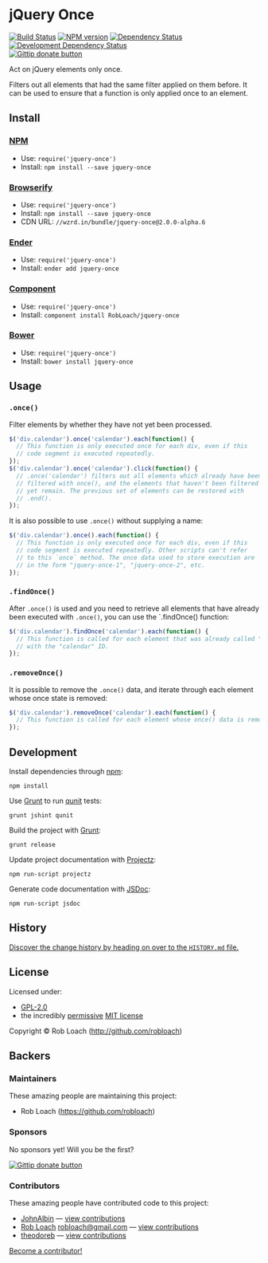 
<!-- TITLE/ -->

# jQuery Once

<!-- /TITLE -->


<!-- BADGES/ -->

[![Build Status](http://img.shields.io/travis-ci/RobLoach/jquery-once.png?branch=master)](http://travis-ci.org/RobLoach/jquery-once "Check this project's build status on TravisCI")
[![NPM version](http://badge.fury.io/js/jquery-once.png)](https://npmjs.org/package/jquery-once "View this project on NPM")
[![Dependency Status](https://david-dm.org/RobLoach/jquery-once.png?theme=shields.io)](https://david-dm.org/RobLoach/jquery-once)
[![Development Dependency Status](https://david-dm.org/RobLoach/jquery-once/dev-status.png?theme=shields.io)](https://david-dm.org/RobLoach/jquery-once#info=devDependencies)<br/>
[![Gittip donate button](http://img.shields.io/gittip/robloach.png)](https://www.gittip.com/robloach/ "Donate weekly to this project using Gittip")

<!-- /BADGES -->


<!-- DESCRIPTION/ -->

Act on jQuery elements only once.

<!-- /DESCRIPTION -->


Filters out all elements that had the same filter applied on them before. It can
be used to ensure that a function is only applied once to an element.


<!-- INSTALL/ -->

## Install

### [NPM](http://npmjs.org/)
- Use: `require('jquery-once')`
- Install: `npm install --save jquery-once`

### [Browserify](http://browserify.org/)
- Use: `require('jquery-once')`
- Install: `npm install --save jquery-once`
- CDN URL: `//wzrd.in/bundle/jquery-once@2.0.0-alpha.6`

### [Ender](http://ender.jit.su/)
- Use: `require('jquery-once')`
- Install: `ender add jquery-once`

### [Component](http://github.com/component/component)
- Use: `require('jquery-once')`
- Install: `component install RobLoach/jquery-once`

### [Bower](http://bower.io/)
- Use: `require('jquery-once')`
- Install: `bower install jquery-once`

<!-- /INSTALL -->


## Usage

### `.once()`

Filter elements by whether they have not yet been processed.

``` javascript
$('div.calendar').once('calendar').each(function() {
  // This function is only executed once for each div, even if this
  // code segment is executed repeatedly.
});
$('div.calendar').once('calendar').click(function() {
  // .once('calendar') filters out all elements which already have been
  // filtered with once(), and the elements that haven't been filtered
  // yet remain. The previous set of elements can be restored with
  // .end().
});
```

It is also possible to use `.once()` without supplying a name:

``` javascript
$('div.calendar').once().each(function() {
  // This function is only executed once for each div, even if this
  // code segment is executed repeatedly. Other scripts can't refer
  // to this `once` method. The once data used to store execution are
  // in the form "jquery-once-1", "jquery-once-2", etc.
});
```

### `.findOnce()`

After `.once()` is used and you need to retrieve all elements that have already
been executed with `.once()`, you can use the `.findOnce() function:

``` javascript
$('div.calendar').findOnce('calendar').each(function() {
  // This function is called for each element that was already called "once"
  // with the "calendar" ID.
});
```

### `.removeOnce()`

It is possible to remove the `.once()` data, and iterate through each element
whose once state is removed:

``` javascript
$('div.calendar').removeOnce('calendar').each(function() {
  // This function is called for each element whose once() data is removed.
});
```


## Development

Install dependencies through [npm](http://npmjs.org):

    npm install

Use [Grunt](http://gruntjs.com) to run [qunit](http://qunitjs.com) tests:

    grunt jshint qunit

Build the project with [Grunt](http://gruntjs.com):

    grunt release

Update project documentation with [Projectz](https://github.com/bevry/projectz):

    npm run-script projectz

Generate code documentation with [JSDoc](http://usejsdoc.org):

    npm run-script jsdoc


<!-- HISTORY/ -->

## History
[Discover the change history by heading on over to the `HISTORY.md` file.](https://github.com/RobLoach/jquery-once/blob/master/HISTORY.md#files)

<!-- /HISTORY -->


<!-- LICENSE/ -->

## License

Licensed under:

- [GPL-2.0](http://opensource.org/licenses/gpl-2.0.php)
- the incredibly [permissive](http://en.wikipedia.org/wiki/Permissive_free_software_licence) [MIT license](http://opensource.org/licenses/MIT)

Copyright &copy; Rob Loach (http://github.com/robloach)

<!-- /LICENSE -->


<!-- BACKERS/ -->

## Backers

### Maintainers

These amazing people are maintaining this project:

- Rob Loach (https://github.com/robloach)

### Sponsors

No sponsors yet! Will you be the first?

[![Gittip donate button](http://img.shields.io/gittip/robloach.png)](https://www.gittip.com/robloach/ "Donate weekly to this project using Gittip")

### Contributors

These amazing people have contributed code to this project:

- [JohnAlbin](https://github.com/JohnAlbin) — [view contributions](https://github.com/RobLoach/jquery-once/commits?author=JohnAlbin)
- [Rob Loach](https://github.com/RobLoach) <robloach@gmail.com> — [view contributions](https://github.com/RobLoach/jquery-once/commits?author=RobLoach)
- [theodoreb](https://github.com/theodoreb) — [view contributions](https://github.com/RobLoach/jquery-once/commits?author=theodoreb)

[Become a contributor!](https://github.com/RobLoach/jquery-once/blob/master/CONTRIBUTING.md#files)

<!-- /BACKERS -->
